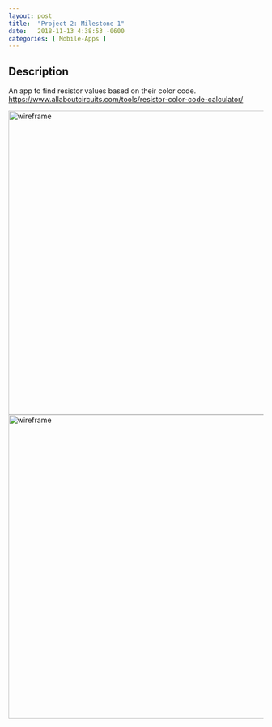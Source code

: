 ```yaml
---
layout: post
title:  "Project 2: Milestone 1"
date:   2018-11-13 4:38:53 -0600
categories: [ Mobile-Apps ]
---
```


## Description

An app to find resistor values based on their color code. <https://www.allaboutcircuits.com/tools/resistor-color-code-calculator/>

<img src="{{ site.baseurl }}/assets/image/mad-project-2/wireframe-1.jpg" alt="wireframe" style="width:600px;"/>
<img src="{{ site.baseurl }}/assets/image/mad-project-2/wireframe-2.jpg" alt="wireframe" style="width:600px;"/>